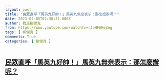 ```yaml
---
layout: post
title: "民眾直呼「馬英九好帥！」馬英九無奈表示：那怎麼辦呢？"
date: 2023-04-05T02:30:31.000Z
author: 我是柳傑克
from: https://www.youtube.com/watch?v=rJbHFWHeZeg
tags: [ 柳傑克 ]
comments: True
categories: [ 柳傑克 ]
---
```

<!--1680661831000-->
[民眾直呼「馬英九好帥！」馬英九無奈表示：那怎麼辦呢？](https://www.youtube.com/watch?v=rJbHFWHeZeg)
------

<div>

</div>
